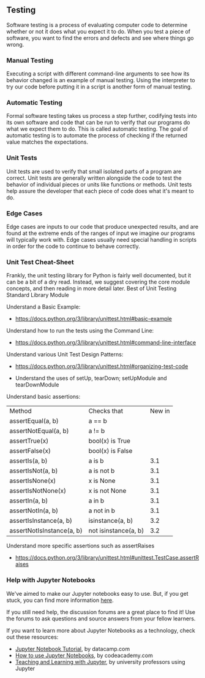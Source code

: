 ## Testing

Software testing is a process of evaluating computer code to determine whether or not it does what you expect it to do. When you test a piece of software, you want to find the errors and defects and see where things go wrong.

### Manual Testing
Executing a script with different command-line arguments to see how its behavior changed is an example of manual testing. Using the interpreter to try our code before putting it in a script is another form of manual testing.

### Automatic Testing
Formal software testing takes us process a step further, codifying tests into its own software and code that can be run to verify that our programs do what we expect them to do. This is called automatic testing. The goal of automatic testing is to automate the process of checking if the returned value matches the expectations.

### Unit Tests
Unit tests are used to verify that small isolated parts of a program are correct. Unit tests are generally written alongside the code to test the behavior of individual pieces or units like functions or methods. Unit tests help assure the developer that each piece of code does what it's meant to do.

### Edge Cases 
Edge cases are inputs to our code that produce unexpected results, and are found at the extreme ends of the ranges of input we imagine our programs will typically work with. Edge cases usually need special handling in scripts in order for the code to continue to behave correctly.

### Unit Test Cheat-Sheet

Frankly, the unit testing library for Python is fairly well documented, but it can be a bit of a dry read. Instead, we suggest covering the core module concepts, and then reading in more detail later.
Best of Unit Testing Standard Library Module

Understand a Basic Example:

- https://docs.python.org/3/library/unittest.html#basic-example

Understand how to run the tests using the Command Line:

- https://docs.python.org/3/library/unittest.html#command-line-interface

Understand various Unit Test Design Patterns:

- https://docs.python.org/3/library/unittest.html#organizing-test-code

- Understand the uses of setUp, tearDown; setUpModule and tearDownModule

Understand basic assertions:

|  |  |  |
|--|--|--|
|Method|Checks that|New in |
|assertEqual(a, b)|	a == b|	|
|assertNotEqual(a, b)|	a != b|	|
|assertTrue(x)|	bool(x) is True|	|
|assertFalse(x)|	bool(x) is False|	|
|assertIs(a, b)|	a is b|	3.1|
|assertIsNot(a, b)|	a is not b|	3.1|
|assertIsNone(x)|	x is None|	3.1|
|assertIsNotNone(x)|	x is not None|	3.1|
|assertIn(a, b)|	a in b|	3.1|
|assertNotIn(a, b)|	a not in b|	3.1|
|assertIsInstance(a, b)|	isinstance(a, b)|	3.2|
|assertNotIsInstance(a, b)|	not isinstance(a, b)|	3.2|

Understand more specific assertions such as assertRaises

- https://docs.python.org/3/library/unittest.html#unittest.TestCase.assertRaises

### Help with Jupyter Notebooks

We've aimed to make our Jupyter notebooks easy to use. But, if you get stuck, you can find more information [here](https://learner.coursera.help/hc/en-us/articles/360004995312-Solve-problems-with-Jupyter-Notebooks).

If you still need help, the discussion forums are a great place to find it! Use the forums to ask questions and source answers from your fellow learners.

If you want to learn more about Jupyter Notebooks as a technology, check out these resources:

- [Jupyter Notebook Tutorial](https://www.datacamp.com/community/tutorials/tutorial-jupyter-notebook), by datacamp.com
- [How to use Jupyter Notebooks](https://www.codecademy.com/articles/how-to-use-jupyter-notebooks), by codeacademy.com
- [Teaching and Learning with Jupyter](https://jupyter4edu.github.io/jupyter-edu-book/), by university professors using Jupyter